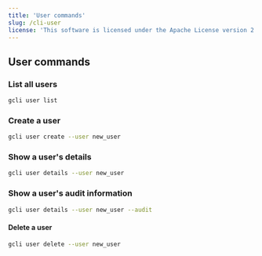 ```yaml
---
title: 'User commands'
slug: /cli-user
license: 'This software is licensed under the Apache License version 2.'
---
```


## User commands 

### List all users

```bash
gcli user list
```

### Create a user

```bash
gcli user create --user new_user
```

### Show a user's details

```bash
gcli user details --user new_user
```

### Show a user's audit information

```bash
gcli user details --user new_user --audit
```

#### Delete a user

```bash
gcli user delete --user new_user
```

